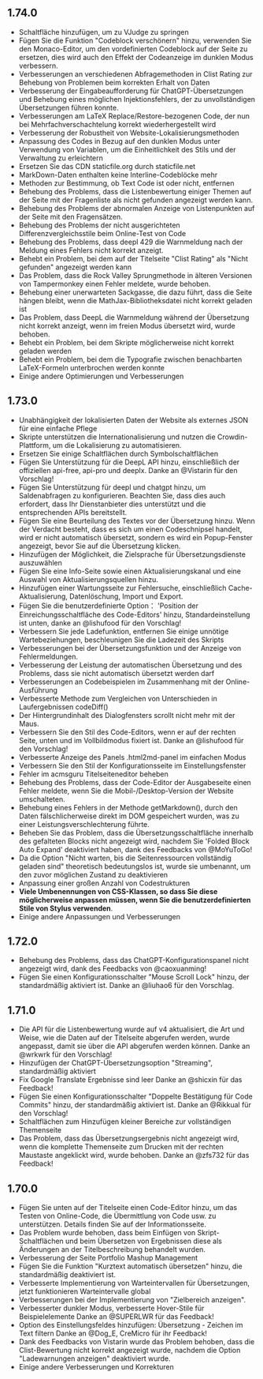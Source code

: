 ## 1.74.0

- Schaltfläche hinzufügen, um zu VJudge zu springen
- Fügen Sie die Funktion "Codeblock verschönern" hinzu, verwenden Sie den Monaco-Editor, um den vordefinierten Codeblock auf der Seite zu ersetzen, dies wird auch den Effekt der Codeanzeige im dunklen Modus verbessern.
- Verbesserungen an verschiedenen Abfragemethoden in Clist Rating zur Behebung von Problemen beim korrekten Erhalt von Daten
- Verbesserung der Eingabeaufforderung für ChatGPT-Übersetzungen und Behebung eines möglichen Injektionsfehlers, der zu unvollständigen Übersetzungen führen konnte.
- Verbesserungen am LaTeX Replace/Restore-bezogenen Code, der nun bei Mehrfachverschachtelung korrekt wiederhergestellt wird
- Verbesserung der Robustheit von Website-Lokalisierungsmethoden
- Anpassung des Codes in Bezug auf den dunklen Modus unter Verwendung von Variablen, um die Einheitlichkeit des Stils und der Verwaltung zu erleichtern
- Ersetzen Sie das CDN staticfile.org durch staticfile.net
- MarkDown-Daten enthalten keine Interline-Codeblöcke mehr
- Methoden zur Bestimmung, ob Text Code ist oder nicht, entfernen
- Behebung des Problems, dass die Listenbewertung einiger Themen auf der Seite mit der Fragenliste als nicht gefunden angezeigt werden kann.
- Behebung des Problems der abnormalen Anzeige von Listenpunkten auf der Seite mit den Fragensätzen.
- Behebung des Problems der nicht ausgerichteten Differenzvergleichsstile beim Online-Test von Code
- Behebung des Problems, dass deepl 429 die Warnmeldung nach der Meldung eines Fehlers nicht korrekt anzeigt.
- Behebt ein Problem, bei dem auf der Titelseite "Clist Rating" als "Nicht gefunden" angezeigt werden kann
- Das Problem, dass die Rock Valley Sprungmethode in älteren Versionen von Tampermonkey einen Fehler meldete, wurde behoben.
- Behebung einer unerwarteten Sackgasse, die dazu führt, dass die Seite hängen bleibt, wenn die MathJax-Bibliotheksdatei nicht korrekt geladen ist
- Das Problem, dass DeepL die Warnmeldung während der Übersetzung nicht korrekt anzeigt, wenn im freien Modus übersetzt wird, wurde behoben.
- Behebt ein Problem, bei dem Skripte möglicherweise nicht korrekt geladen werden
- Behebt ein Problem, bei dem die Typografie zwischen benachbarten LaTeX-Formeln unterbrochen werden konnte
- Einige andere Optimierungen und Verbesserungen

## 1.73.0

- Unabhängigkeit der lokalisierten Daten der Website als externes JSON für eine einfache Pflege
- Skripte unterstützen die Internationalisierung und nutzen die Crowdin-Plattform, um die Lokalisierung zu automatisieren.
- Ersetzen Sie einige Schaltflächen durch Symbolschaltflächen
- Fügen Sie Unterstützung für die DeepL API hinzu, einschließlich der offiziellen api-free, api-pro und deeplx. Danke an @Vistarin für den Vorschlag!
- Fügen Sie Unterstützung für deepl und chatgpt hinzu, um Saldenabfragen zu konfigurieren. Beachten Sie, dass dies auch erfordert, dass Ihr Dienstanbieter dies unterstützt und die entsprechenden APIs bereitstellt.
- Fügen Sie eine Beurteilung des Textes vor der Übersetzung hinzu. Wenn der Verdacht besteht, dass es sich um einen Codeschnipsel handelt, wird er nicht automatisch übersetzt, sondern es wird ein Popup-Fenster angezeigt, bevor Sie auf die Übersetzung klicken.
- Hinzufügen der Möglichkeit, die Zielsprache für Übersetzungsdienste auszuwählen
- Fügen Sie eine Info-Seite sowie einen Aktualisierungskanal und eine Auswahl von Aktualisierungsquellen hinzu.
- Hinzufügen einer Wartungsseite zur Fehlersuche, einschließlich Cache-Aktualisierung, Datenlöschung, Import und Export.
- Fügen Sie die benutzerdefinierte Option： 'Position der Einreichungsschaltfläche des Code-Editors' hinzu, Standardeinstellung ist unten, danke an @lishufood für den Vorschlag!
- Verbessern Sie jede Ladefunktion, entfernen Sie einige unnötige Wartebeziehungen, beschleunigen Sie die Ladezeit des Skripts
- Verbesserungen bei der Übersetzungsfunktion und der Anzeige von Fehlermeldungen.
- Verbesserung der Leistung der automatischen Übersetzung und des Problems, dass sie nicht automatisch übersetzt werden darf
- Verbesserungen an Codebeispielen im Zusammenhang mit der Online-Ausführung
- Verbesserte Methode zum Vergleichen von Unterschieden in Laufergebnissen codeDiff()
- Der Hintergrundinhalt des Dialogfensters scrollt nicht mehr mit der Maus.
- Verbessern Sie den Stil des Code-Editors, wenn er auf der rechten Seite, unten und im Vollbildmodus fixiert ist. Danke an @lishufood für den Vorschlag!
- Verbesserte Anzeige des Panels .html2md-panel im einfachen Modus
- Verbessern Sie den Stil der Konfigurationsseite im Einstellungsfenster
- Fehler im acmsguru Titelseiteneditor beheben
- Behebung des Problems, dass der Code-Editor der Ausgabeseite einen Fehler meldete, wenn Sie die Mobil-/Desktop-Version der Website umschalteten.
- Behebung eines Fehlers in der Methode getMarkdown(), durch den Daten fälschlicherweise direkt im DOM gespeichert wurden, was zu einer Leistungsverschlechterung führte.
- Beheben Sie das Problem, dass die Übersetzungsschaltfläche innerhalb des gefalteten Blocks nicht angezeigt wird, nachdem Sie 'Folded Block Auto Expand' deaktiviert haben, dank des Feedbacks von @MoYuToGo!
- Da die Option "Nicht warten, bis die Seitenressourcen vollständig geladen sind" theoretisch bedeutungslos ist, wurde sie umbenannt, um den zuvor möglichen Zustand zu deaktivieren
- Anpassung einer großen Anzahl von Codestrukturen
- **Viele Umbenennungen von CSS-Klassen, so dass Sie diese möglicherweise anpassen müssen, wenn Sie die benutzerdefinierten Stile von Stylus verwenden**.
- Einige andere Anpassungen und Verbesserungen

## 1.72.0

- Behebung des Problems, dass das ChatGPT-Konfigurationspanel nicht angezeigt wird, dank des Feedbacks von @caoxuanming!
- Fügen Sie einen Konfigurationsschalter "Mouse Scroll Lock" hinzu, der standardmäßig aktiviert ist. Danke an @liuhao6 für den Vorschlag.

## 1.71.0

- Die API für die Listenbewertung wurde auf v4 aktualisiert, die Art und Weise, wie die Daten auf der Titelseite abgerufen werden, wurde angepasst, damit sie über die API abgerufen werden können. Danke an @wrkwrk für den Vorschlag!
- Hinzufügen der ChatGPT-Übersetzungsoption "Streaming", standardmäßig aktiviert
- Fix Google Translate Ergebnisse sind leer Danke an @shicxin für das Feedback!
- Fügen Sie einen Konfigurationsschalter "Doppelte Bestätigung für Code Commits" hinzu, der standardmäßig aktiviert ist. Danke an @Rikkual für den Vorschlag!
- Schaltflächen zum Hinzufügen kleiner Bereiche zur vollständigen Themenseite
- Das Problem, dass das Übersetzungsergebnis nicht angezeigt wird, wenn die komplette Themenseite zum Drucken mit der rechten Maustaste angeklickt wird, wurde behoben. Danke an @zfs732 für das Feedback!

## 1.70.0

- Fügen Sie unten auf der Titelseite einen Code-Editor hinzu, um das Testen von Online-Code, die Übermittlung von Code usw. zu unterstützen. Details finden Sie auf der Informationsseite.
- Das Problem wurde behoben, dass beim Einfügen von Skript-Schaltflächen und beim Übersetzen von Ergebnissen diese als Änderungen an der Titelbeschreibung behandelt wurden.
- Verbesserung der Seite Portfolio Mashup Management
- Fügen Sie die Funktion "Kurztext automatisch übersetzen" hinzu, die standardmäßig deaktiviert ist.
- Verbesserte Implementierung von Warteintervallen für Übersetzungen, jetzt funktionieren Warteintervalle global
- Verbesserungen bei der Implementierung von "Zielbereich anzeigen".
- Verbesserter dunkler Modus, verbesserte Hover-Stile für Beispielelemente Danke an @SUPERLWR für das Feedback!
- Option des Einstellungsfeldes hinzufügen: Übersetzung - Zeichen im Text filtern Danke an @Dog_E, CreMicro für ihr Feedback!
- Dank des Feedbacks von Vistarin wurde das Problem behoben, dass die Clist-Bewertung nicht korrekt angezeigt wurde, nachdem die Option "Ladewarnungen anzeigen" deaktiviert wurde.
- Einige andere Verbesserungen und Korrekturen
